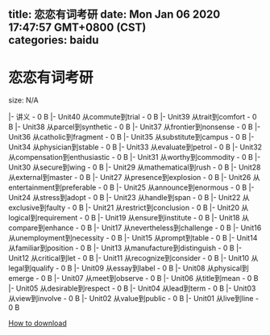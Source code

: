 
title: 恋恋有词考研
date: Mon Jan 06 2020 17:47:57 GMT+0800 (CST)    
categories: baidu
---

# 恋恋有词考研
size: N/A
 
 
|- 讲义 - 0 B
|- Unit40 从commute到trial - 0 B
|- Unit39 从trait到comfort - 0 B
|- Unit38 从parcel到synthetic - 0 B
|- Unit37 从frontier到nonsense - 0 B
|- Unit36 从catholic到fragment - 0 B
|- Unit35 从substitute到campus - 0 B
|- Unit34 从physician到stable - 0 B
|- Unit33 从evaluate到petrol - 0 B
|- Unit32 从compensation到enthusiastic - 0 B
|- Unit31 从worthy到commodity - 0 B
|- Unit30 从secure到wing - 0 B
|- Unit29 从mathematical到rush - 0 B
|- Unit28 从external到master - 0 B
|- Unit27 从presence到explosion - 0 B
|- Unit26 从entertainment到preferable - 0 B
|- Unit25 从announce到enormous - 0 B
|- Unit24 从stress到adopt - 0 B
|- Unit23 从handle到span - 0 B
|- Unit22 从exclusive到faulty - 0 B
|- Unit21 从restrict到conclusion - 0 B
|- Unit20 从logical到requirement - 0 B
|- Unit19 从ensure到institute - 0 B
|- Unit18 从compare到enhance - 0 B
|- Unit17 从nevertheless到challenge - 0 B
|- Unit16 从unemployment到necessity - 0 B
|- Unit15 从prompt到table - 0 B
|- Unit14 从familiar到position - 0 B
|- Unit13 从manufacture到distinguish - 0 B
|- Unit12 从critical到let - 0 B
|- Unit11 从recognize到consider - 0 B
|- Unit10 从legal到qualify - 0 B
|- Unit09 从essay到label - 0 B
|- Unit08 从physical到emerge - 0 B
|- Unit07 从meet到observe - 0 B
|- Unit06 从title到mean - 0 B
|- Unit05 从desirable到respect - 0 B
|- Unit04 从lead到term - 0 B
|- Unit03 从view到involve - 0 B
|- Unit02 从value到public - 0 B
|- Unit01 从live到line - 0 B

[How to download](https://bpcam.bemobtrk.com/go/2ceec3aa-1ca2-46d6-b9ff-aaa5c184517c?jno=4943)